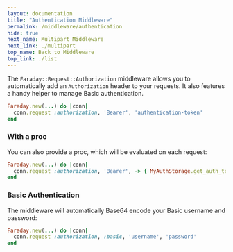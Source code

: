 ```yaml
---
layout: documentation
title: "Authentication Middleware"
permalink: /middleware/authentication
hide: true
next_name: Multipart Middleware
next_link: ./multipart
top_name: Back to Middleware
top_link: ./list
---
```


The `Faraday::Request::Authorization` middleware allows you to automatically add an `Authorization` header
to your requests. It also features a handy helper to manage Basic authentication.

```ruby
Faraday.new(...) do |conn|
  conn.request :authorization, 'Bearer', 'authentication-token'
end
```

### With a proc

You can also provide a proc, which will be evaluated on each request:

```ruby
Faraday.new(...) do |conn|
  conn.request :authorization, 'Bearer', -> { MyAuthStorage.get_auth_token }
end
```

### Basic Authentication

The middleware will automatically Base64 encode your Basic username and password:

```ruby
Faraday.new(...) do |conn|
  conn.request :authorization, :basic, 'username', 'password'
end
```
